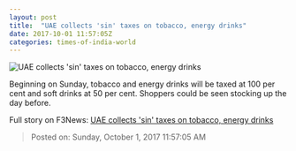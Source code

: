 ```yaml
---
layout: post
title:  "UAE collects 'sin' taxes on tobacco, energy drinks"
date: 2017-10-01 11:57:05Z
categories: times-of-india-world
---
```


![UAE collects 'sin' taxes on tobacco, energy drinks](http://timesofindia.indiatimes.com/photo/msid-60901299/60901299.jpg?189961)

Beginning on Sunday, tobacco and energy drinks will be taxed at 100 per cent and soft drinks at 50 per cent. Shoppers could be seen stocking up the day before.


Full story on F3News: [UAE collects 'sin' taxes on tobacco, energy drinks](http://www.f3nws.com/n/h4vtWF)

> Posted on: Sunday, October 1, 2017 11:57:05 AM
